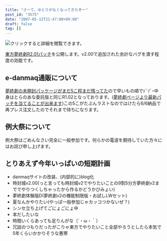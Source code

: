 ```yaml
---
title: "さーて、ゆとりがなくなってきたぞー"
post_id: "3575"
date: "2007-05-12T21:47:00+09:00"
draft: false
tag: []
---
```



![クリックすると詳細を閲覧できます。](https://danmaq.com/!/thC/thC_SS13.jpg)

[東方夢終劇R2.01パッチ](/!/thC/)を公開します。v2.00で追加された余計なバグを潰す程度の効能です。

## e-danmaq通販について

[夢終劇の未開封パッケージがまだ5こ程まだ残ってた](https://www1n.sppd.ne.jp/danmaq.com/e-danmaq/index.cgi?type=cat&no=00001000001&sort=&begin=)ので早いもの順でﾄﾞｿﾞｰ中身はとらのあな委託版と同じR1.02となっております。([夢終劇ページより最新パッチを当てることが出来ます](/!/thC/))この5こがたぶんラストなのではけたら6/6納品で再プレス注文したのでそれまで待ちになります。

## 例大祭について

例大祭はごめんなさい完全に一般参加です。何らかの電波を期待していた方々にはお詫び申し上げます。

## とりあえず今年いっぱいの短期計画



  * danmaqサイトの改装、(内部的に)blog化
  * 時封城v2.00(っと言っても時封城v2でやりたいことの9割5分方夢終劇v2まででやりつくしちゃったから作るかどうかびみょい)
  * 夢終劇体験版D(夢終劇v2の機能制限版・お試しLWセット)
  * 夏なんかやりたい(やっぱ一般参加じゃカッコつかないぜ？)
  * シンセ立ち上げてごにょごにょ中
  * 本だしたいな
  * 時間いくらあっても足りんがな（´・ω・｀）
  * 冗談のつもりだったがこりゃ東方でやりたいこと全部やろうとしたら本気で5年くらいかかりそうな悪寒
